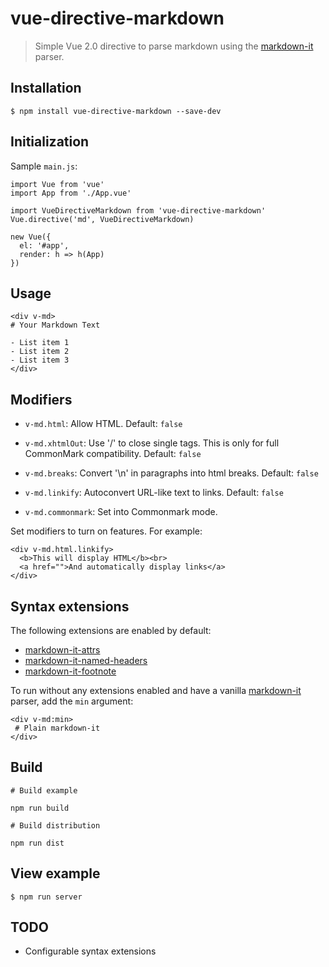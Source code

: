 # vue-directive-markdown

> Simple Vue 2.0 directive to parse markdown using the [markdown-it](https://github.com/markdown-it/markdown-it) parser.

## Installation

```
$ npm install vue-directive-markdown --save-dev
```

## Initialization

Sample ```main.js```:

```
import Vue from 'vue'
import App from './App.vue'

import VueDirectiveMarkdown from 'vue-directive-markdown'
Vue.directive('md', VueDirectiveMarkdown)

new Vue({
  el: '#app',
  render: h => h(App)
})
```

## Usage

```
<div v-md>
# Your Markdown Text

- List item 1
- List item 2
- List item 3
</div>
```

## Modifiers

- ```v-md.html```: Allow HTML. Default: ```false```

- ```v-md.xhtmlOut```:  Use '/' to close single tags. This is only for full CommonMark compatibility. Default: ```false```

- ```v-md.breaks```: Convert '\n' in paragraphs into html breaks. Default: ```false```

- ```v-md.linkify```: Autoconvert URL-like text to links. Default: ```false```

- ```v-md.commonmark```: Set into Commonmark mode.

Set modifiers to turn on features. For example:

```
<div v-md.html.linkify>
  <b>This will display HTML</b><br>
  <a href="">And automatically display links</a>
</div>
```

## Syntax extensions

The following extensions are enabled by default:
- [markdown-it-attrs]()
- [markdown-it-named-headers]()
- [markdown-it-footnote]()

To run without any extensions enabled and have a vanilla [markdown-it](https://github.com/markdown-it/markdown-it) parser, add the ```min```  argument:

```
<div v-md:min>
 # Plain markdown-it
</div>
```

## Build

```
# Build example

npm run build

# Build distribution

npm run dist
```

## View example

```
$ npm run server
```

## TODO

- Configurable syntax extensions
